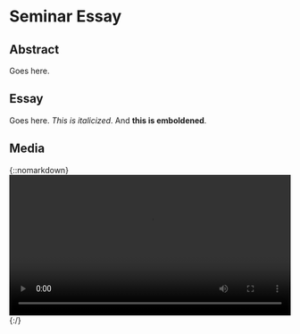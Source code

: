 # Seminar Essay

## Abstract

Goes here.

## Essay

Goes here. *This is italicized*. And **this is emboldened**.

## Media

{::nomarkdown}
<video width="100%" height="auto" controls autoplay>
  <source src="assets/zaxis-nightwood-turntable.mp4" type="video/mp4">
</video>
{:/}
